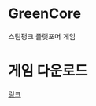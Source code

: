 # GreenCore
스팀펑크 플랫포머 게임

# 게임 다운로드
[링크](https://drive.google.com/file/d/1gxNLJnflW_PRq9yoUS5C4isPW8aFBILN/view?usp=sharing)
